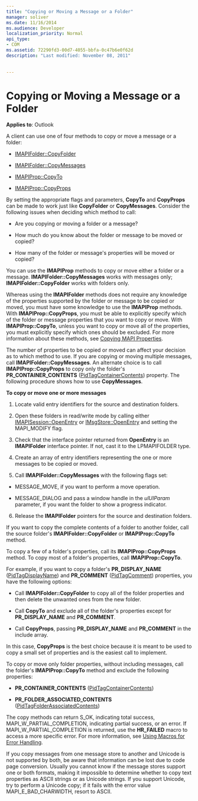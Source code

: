 ```yaml
---
title: "Copying or Moving a Message or a Folder"
manager: soliver
ms.date: 11/16/2014
ms.audience: Developer
localization_priority: Normal
api_type:
- COM
ms.assetid: 72290fd3-00d7-4055-bbfa-0c47b6e0f62d
description: "Last modified: November 08, 2011"
 
 
---
```


# Copying or Moving a Message or a Folder

 
  
**Applies to**: Outlook 
  
A client can use one of four methods to copy or move a message or a folder:
  
- [IMAPIFolder::CopyFolder](imapifolder-copyfolder.md)
    
- [IMAPIFolder::CopyMessages](imapifolder-copymessages.md)
    
- [IMAPIProp::CopyTo](imapiprop-copyto.md)
    
- [IMAPIProp::CopyProps](imapiprop-copyprops.md)
    
By setting the appropriate flags and parameters, **CopyTo** and **CopyProps** can be made to work just like **CopyFolder** or **CopyMessages**. Consider the following issues when deciding which method to call:
  
- Are you copying or moving a folder or a message?
    
- How much do you know about the folder or message to be moved or copied?
    
- How many of the folder or message's properties will be moved or copied?
    
You can use the **IMAPIProp** methods to copy or move either a folder or a message. **IMAPIFolder::CopyMessages** works with messages only; **IMAPIFolder::CopyFolder** works with folders only. 
  
Whereas using the **IMAPIFolder** methods does not require any knowledge of the properties supported by the folder or message to be copied or moved, you must have some knowledge to use the **IMAPIProp** methods. With **IMAPIProp::CopyProps**, you must be able to explicitly specify which of the folder or message properties that you want to copy or move. With **IMAPIProp::CopyTo**, unless you want to copy or move all of the properties, you must explicitly specify which ones should be excluded. For more information about these methods, see [Copying MAPI Properties](copying-mapi-properties.md).
  
The number of properties to be copied or moved can affect your decision as to which method to use. If you are copying or moving multiple messages, call **IMAPIFolder::CopyMessages**. An alternate choice is to call **IMAPIProp::CopyProps** to copy only the folder's **PR_CONTAINER_CONTENTS** ([PidTagContainerContents](pidtagcontainercontents-canonical-property.md)) property. The following procedure shows how to use **CopyMessages**. 
  
 **To copy or move one or more messages**
  
1. Locate valid entry identifiers for the source and destination folders.
    
2. Open these folders in read/write mode by calling either [IMAPISession::OpenEntry](imapisession-openentry.md) or [IMsgStore::OpenEntry](imsgstore-openentry.md) and setting the MAPI_MODIFY flag. 
    
3. Check that the interface pointer returned from **OpenEntry** is an **IMAPIFolder** interface pointer. If not, cast it to the LPMAPIFOLDER type. 
    
4. Create an array of entry identifiers representing the one or more messages to be copied or moved. 
    
5. Call **IMAPIFolder::CopyMessages** with the following flags set: 
    
  - MESSAGE_MOVE, if you want to perform a move operation. 
    
  - MESSAGE_DIALOG and pass a window handle in the  _ulUIParam_ parameter, if you want the folder to show a progress indicator. 
    
6. Release the **IMAPIFolder** pointers for the source and destination folders. 
    
If you want to copy the complete contents of a folder to another folder, call the source folder's **IMAPIFolder::CopyFolder** or **IMAPIProp::CopyTo** method. 
  
To copy a few of a folder's properties, call its **IMAPIProp::CopyProps** method. To copy most of a folder's properties, call **IMAPIProp::CopyTo**. 
  
For example, if you want to copy a folder's **PR_DISPLAY_NAME** ([PidTagDisplayName](pidtagdisplayname-canonical-property.md)) and **PR_COMMENT** ([PidTagComment](pidtagcomment-canonical-property.md)) properties, you have the following options:
  
- Call **IMAPIFolder::CopyFolder** to copy all of the folder properties and then delete the unwanted ones from the new folder. 
    
- Call **CopyTo** and exclude all of the folder's properties except for **PR_DISPLAY_NAME** and **PR_COMMENT**. 
    
- Call **CopyProps**, passing **PR_DISPLAY_NAME** and **PR_COMMENT** in the include array. 
    
In this case, **CopyProps** is the best choice because it is meant to be used to copy a small set of properties and is the easiest call to implement. 
  
To copy or move only folder properties, without including messages, call the folder's **IMAPIProp::CopyTo** method and exclude the following properties: 
  
- **PR_CONTAINER_CONTENTS** ([PidTagContainerContents](pidtagcontainercontents-canonical-property.md))
    
- **PR_FOLDER_ASSOCIATED_CONTENTS** ([PidTagFolderAssociatedContents](pidtagfolderassociatedcontents-canonical-property.md))
    
The copy methods can return S_OK, indicating total success, MAPI_W_PARTIAL_COMPLETION, indicating partial success, or an error. If MAPI_W_PARTIAL_COMPLETION is returned, use the **HR_FAILED** macro to access a more specific error. For more information, see [Using Macros for Error Handling](using-macros-for-error-handling.md).
  
If you copy messages from one message store to another and Unicode is not supported by both, be aware that information can be lost due to code page conversion. Usually you cannot know if the message stores support one or both formats, making it impossible to determine whether to copy text properties as ASCII strings or as Unicode strings. If you support Unicode, try to perform a Unicode copy; if it fails with the error value MAPI_E_BAD_CHARWIDTH, resort to ASCII.
  

